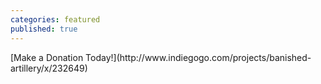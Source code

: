 ```yaml
---
categories: featured
published: true
---
```


<div class='kickstarter'>
[Make a Donation Today!](http://www.indiegogo.com/projects/banished-artillery/x/232649)
</div>